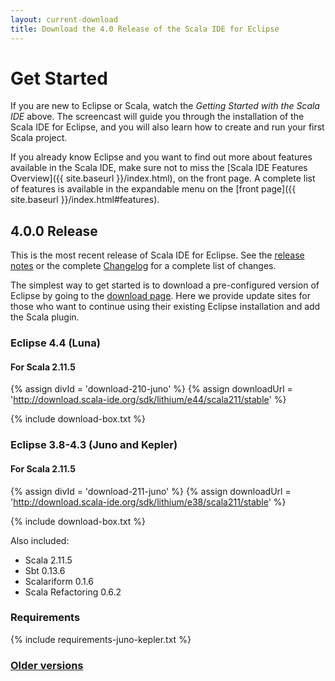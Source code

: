 ```yaml
---
layout: current-download
title: Download the 4.0 Release of the Scala IDE for Eclipse
---
```


# Get Started

If you are new to Eclipse or Scala, watch the *Getting Started with the Scala IDE* above. The screencast will guide you through the installation of the Scala IDE for Eclipse, and you will also learn how to create and run your first Scala project.

If you already know Eclipse and you want to find out more about features available in the Scala IDE, make sure not to miss the [Scala IDE Features Overview]({{ site.baseurl }}/index.html), on the front page. A complete list of features is available in the expandable menu on the [front page]({{ site.baseurl }}/index.html#features).

## 4.0.0 Release

This is the most recent release of Scala IDE for Eclipse. See the [release notes][relnotes] or the complete
[Changelog][clog] for a complete list of changes.

The simplest way to get started is to download a pre-configured version of Eclipse by going to the [download page][sdkpage]. Here we provide update sites for those who want to continue using their existing Eclipse installation and add the Scala plugin.

### Eclipse 4.4 (Luna)

#### For Scala 2.11.5

{% assign divId = 'download-210-juno' %}
{% assign downloadUrl = 'http://download.scala-ide.org/sdk/lithium/e44/scala211/stable' %}

{% include download-box.txt %}

### Eclipse 3.8-4.3 (Juno and Kepler)

#### For Scala 2.11.5

{% assign divId = 'download-211-juno' %}
{% assign downloadUrl = 'http://download.scala-ide.org/sdk/lithium/e38/scala211/stable' %}

{% include download-box.txt %}

Also included:

* Scala 2.11.5
* Sbt 0.13.6
* Scalariform 0.1.6
* Scala Refactoring 0.6.2

### Requirements
{% include requirements-juno-kepler.txt %}

### [Older versions](prev-stable.html)

[clog]: /docs/changelog.html
[relnotes]: /blog/release-notes-4.0.0-vfinal.html
[sdkpage]:/download/sdk.html
